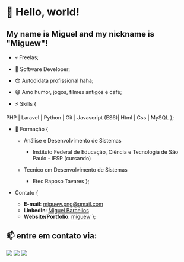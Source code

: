 # 👋 Hello, world!
## My name is Miguel and my nickname is "Miguew"!

- 💀 Freelas;
- 🔭 Software Developer;
- 😎 Autodidata profissional haha;
- 😄 Amo humor, jogos, filmes antigos e café;


- ⚡ Skills {

PHP | Laravel | Python | Git | Javascript (ES6)| Html | Css | MySQL
};

- 🧐 Formação {

  - Análise e Desenvolvimento de Sistemas
    -  Instituto Federal de Educação, Ciência e Tecnologia de São Paulo - IFSP (cursando)

  - Tecnico em Desenvolvimento de Sistemas
    -  Etec Raposo Tavares
};

- Contato {

  - **E-mail**: miguew.png@gmail.com
  - **LinkedIn**: [Miguel Barcellos](https://www.linkedin.com/in/miguel-barcellos-103b39262/)
  - **Website/Portfolio**: [miguew](https://migueww.github.io/portfolio/)
};



## 📫 entre em contato via:


<div>
<a href="https://instagram.com/seu-usuário-instagram-aqui" target="_blank"><img loading="lazy" src="https://img.shields.io/badge/-Instagram-%23E4405F?style=for-the-badge&logo=instagram&logoColor=white" target="_blank"></a>
<a href = "mailto:contato@seu-usuário-aqui"><img loading="lazy" src="https://img.shields.io/badge/Gmail-D14836?style=for-the-badge&logo=gmail&logoColor=white" target="_blank"></a>
<a href="https://www.linkedin.com/in/seu-usuário-linkedln-aqui" target="_blank"><img loading="lazy" src="https://img.shields.io/badge/-LinkedIn-%230077B5?style=for-the-badge&logo=linkedin&logoColor=white" target="_blank"></a>   
</div>
